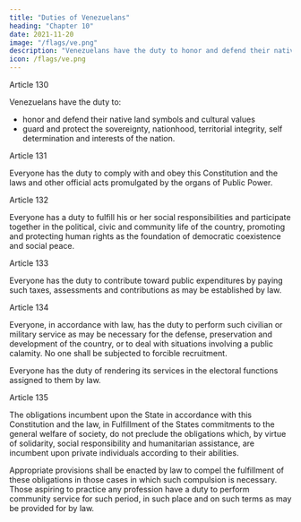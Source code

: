 ```yaml
---
title: "Duties of Venezuelans"
heading: "Chapter 10"
date: 2021-11-20
image: "/flags/ve.png"
description: "Venezuelans have the duty to honor and defend their native land symbols and cultural values and to guard and protect the sovereignty, nationhood, territorial integrity, self determination and interests of the nation"
icon: /flags/ve.png
---
```




Article 130

Venezuelans have the duty to:
- honor and defend their native land symbols and cultural values
- guard and protect the sovereignty, nationhood, territorial integrity, self determination and interests of the nation.


Article 131

Everyone has the duty to comply with and obey this Constitution and the laws and other official acts promulgated by the organs of Public Power.

Article 132

Everyone has a duty to fulfill his or her social responsibilities and participate together in the political, civic and community life of the country, promoting and protecting human rights as the foundation of democratic coexistence and social peace.


Article 133

Everyone has the duty to contribute toward public expenditures by paying such taxes, assessments and contributions as may be established by law.


Article 134

Everyone, in accordance with law, has the duty to perform such civilian or military service as may be necessary for the defense, preservation and development of the country, or to deal with situations involving a public calamity. No one shall be subjected to forcible recruitment.

Everyone has the duty of rendering its services in the electoral functions assigned to them by law.

Article 135

The obligations incumbent upon the State in accordance with this Constitution and the law, in Fulfillment of the States commitments to the general welfare of society, do not preclude the obligations which, by virtue of solidarity, social responsibility and humanitarian assistance, are incumbent upon private individuals according to their abilities.

Appropriate provisions shall be enacted by law to compel the fulfillment of these obligations in those cases in which such compulsion is necessary. Those aspiring to practice any profession have a duty to perform community service for such period, in such place and on such terms as may be provided for by law.